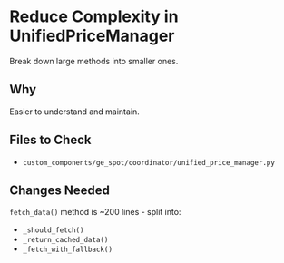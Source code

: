 # Reduce Complexity in UnifiedPriceManager

Break down large methods into smaller ones.

## Why

Easier to understand and maintain.

## Files to Check

- `custom_components/ge_spot/coordinator/unified_price_manager.py`

## Changes Needed

`fetch_data()` method is ~200 lines - split into:
- `_should_fetch()`
- `_return_cached_data()`
- `_fetch_with_fallback()`
